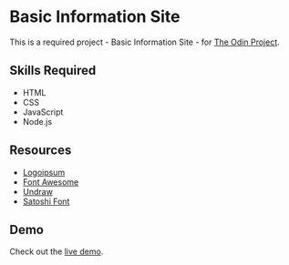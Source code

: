 # Basic Information Site
This is a required project - Basic Information Site - for [The Odin Project](https://www.theodinproject.com/).

## Skills Required
- HTML
- CSS
- JavaScript
- Node.js

## Resources
- [Logoipsum](https://logoipsum.com/)
- [Font Awesome](https://fontawesome.com/)
- [Undraw](https://undraw.co/)
- [Satoshi Font](https://www.fontshare.com/fonts/satoshi)

## Demo
Check out the [live demo](https://sjdumas.com/basic-info-site).
